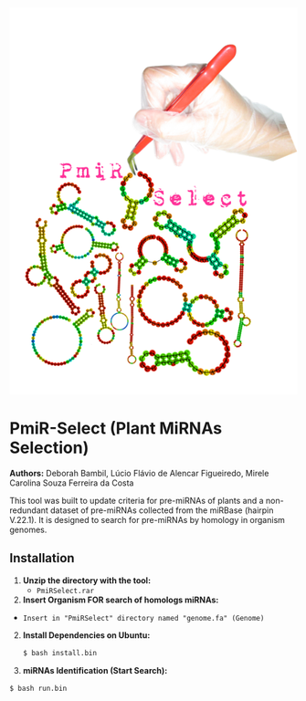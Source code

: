  ![name-of-you-image](https://github.com/DeborahBambil/figs/blob/main/Fig1.png?raw=true)

# PmiR-Select (Plant MiRNAs Selection)

**Authors:** Deborah Bambil, Lúcio Flávio de Alencar Figueiredo, Mirele Carolina Souza Ferreira da Costa

This tool was built to update criteria for pre-miRNAs of plants and a non-redundant dataset of pre-miRNAs collected from the miRBase (hairpin V.22.1). It is designed to search for pre-miRNAs by homology in organism genomes.

## Installation

1. **Unzip the directory with the tool:**
   - `PmiRSelect.rar`
3. **Insert Organism FOR search of homologs miRNAs:**

- `Insert in "PmiRSelect" directory named "genome.fa" (Genome)`

2. **Install Dependencies on Ubuntu:**
   ```bash
   $ bash install.bin

 2. **miRNAs Identification (Start Search):**
   ```bash
   $ bash run.bin


